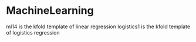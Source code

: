 # MachineLearning
ml14 is the kfold template of linear regression
logistics1 is the kfold template of logistics regression
